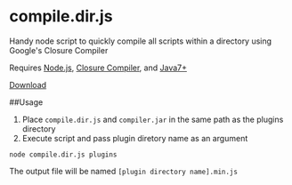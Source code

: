 compile.dir.js
==============

Handy node script to quickly compile all scripts within a directory using Google's Closure Compiler

Requires [Node.js](http://nodejs.org/), [Closure Compiler](https://developers.google.com/closure/compiler/), and [Java7+](https://www.java.com/en/)

[Download](https://github.com/tanmancan/compile.dir.js/releases/latest)

##Usage

1. Place `compile.dir.js` and `compiler.jar` in the same path as the plugins directory
2. Execute script and pass plugin diretory name as an argument

`node compile.dir.js plugins`

The output file will be named `[plugin directory name].min.js`
